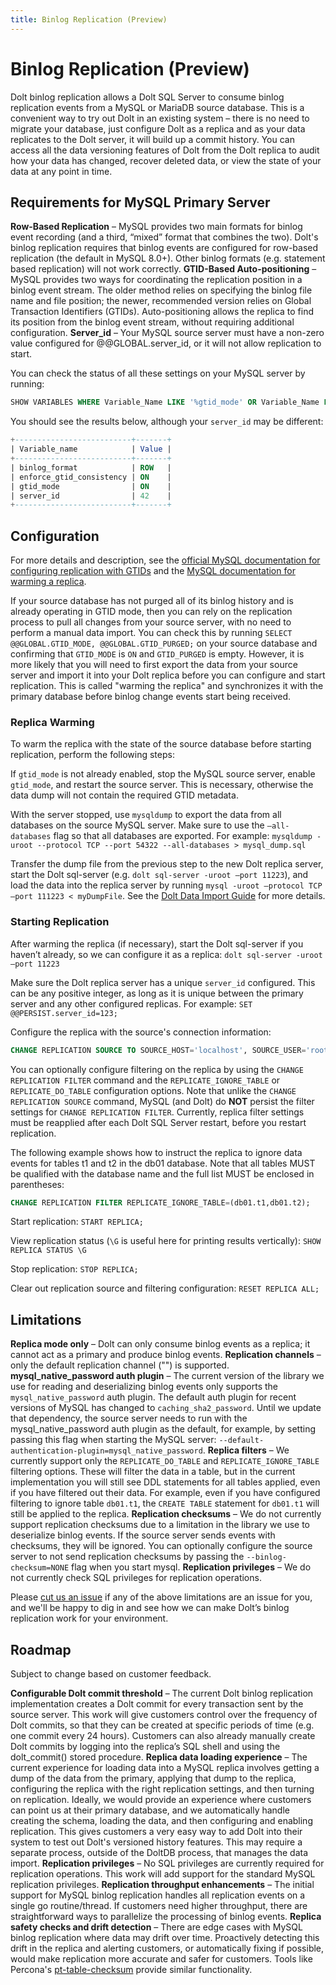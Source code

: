 ```yaml
---
title: Binlog Replication (Preview)
---
```


# Binlog Replication (Preview)

Dolt binlog replication allows a Dolt SQL Server to consume binlog replication events from a MySQL or MariaDB source database. This is a convenient way to try out Dolt in an existing system – there is no need to migrate your database, just configure Dolt as a replica and as your data replicates to the Dolt server, it will build up a commit history. You can access all the data versioning features of Dolt from the Dolt replica to audit how your data has changed, recover deleted data, or view the state of your data at any point in time.

## Requirements for MySQL Primary Server 

**Row-Based Replication** – MySQL provides two main formats for binlog event recording (and a third, “mixed” format that combines the two). Dolt's binlog replication requires that binlog events are configured for row-based replication (the default in MySQL 8.0+). Other binlog formats (e.g. statement based replication) will not work correctly.
**GTID-Based Auto-positioning** – MySQL provides two ways for coordinating the replication position in a binlog event stream. The older method relies on specifying the binlog file name and file position; the newer, recommended version relies on Global Transaction Identifiers (GTIDs). Auto-positioning allows the replica to find its position from the binlog event stream, without requiring additional configuration.
**Server_id** – Your MySQL source server must have a non-zero value configured for @@GLOBAL.server_id, or it will not allow replication to start.

You can check the status of all these settings on your MySQL server by running:
```sql
SHOW VARIABLES WHERE Variable_Name LIKE '%gtid_mode' OR Variable_Name LIKE '%enforce_gtid_consistency' OR Variable_Name LIKE '%binlog_format' OR Variable_Name LIKE 'server_id';
```

You should see the results below, although your `server_id` may be different:
```sql
+--------------------------+-------+
| Variable_name            | Value |
+--------------------------+-------+
| binlog_format            | ROW   |
| enforce_gtid_consistency | ON    |
| gtid_mode                | ON    |
| server_id                | 42    |
+--------------------------+-------+
```


## Configuration

For more details and description, see the [official MySQL documentation for configuring replication with GTIDs](https://dev.mysql.com/doc/refman/8.0/en/replication-gtids-howto.html) and the [MySQL documentation for warming a replica](https://dev.mysql.com/doc/refman/8.0/en/replication-gtids-failover.html).

If your source database has not purged all of its binlog history and is already operating in GTID mode, then you can rely on the replication process to pull all changes from your source server, with no need to perform a manual data import. You can check this by running 
`SELECT @@GLOBAL.GTID_MODE, @@GLOBAL.GTID_PURGED;` on your source database and confirming that `GTID_MODE` is `ON` and `GTID_PURGED` is empty.
However, it is more likely that you will need to first export the data from your source server and import it into your Dolt replica before you can configure and start replication. This is called "warming the replica" and synchronizes it with the primary database before binlog change events start being received. 

### Replica Warming
To warm the replica with the state of the source database before starting replication, perform the following steps:

If `gtid_mode` is not already enabled, stop the MySQL source server, enable `gtid_mode`, and restart the source server. This is necessary, otherwise the data dump will not contain the required GTID metadata.

With the server stopped, use `mysqldump` to export the data from all databases on the source MySQL server. Make sure to use the `–all-databases` flag so that all databases are exported. For example: `mysqldump -uroot --protocol TCP --port 54322 --all-databases > mysql_dump.sql`

Transfer the dump file from the previous step to the new Dolt replica server, start the Dolt sql-server (e.g. `dolt sql-server -uroot –port 11223`), and load the data into the replica server by running `mysql -uroot –protocol TCP –port 111223 < myDumpFile`. See the [Dolt Data Import Guide](https://docs.dolthub.com/guides/import#mysql-databases) for more details.

### Starting Replication 
After warming the replica (if necessary), start the Dolt sql-server if you haven’t already, so we can configure it as a replica: `dolt sql-server -uroot –port 11223`

Make sure the Dolt replica server has a unique `server_id` configured. This can be any positive integer, as long as it is unique between the primary server and any other configured replicas. For example: `SET @@PERSIST.server_id=123;`

Configure the replica with the source's connection information:
```sql
CHANGE REPLICATION SOURCE TO SOURCE_HOST='localhost', SOURCE_USER='root', SOURCE_PASSWORD='', SOURCE_PORT=3306;
```

You can optionally configure filtering on the replica by using the `CHANGE REPLICATION FILTER` command and the `REPLICATE_IGNORE_TABLE` or `REPLICATE_DO_TABLE` configuration options. Note that unlike the `CHANGE REPLICATION SOURCE` command, MySQL (and Dolt) do **NOT** persist the filter settings for `CHANGE REPLICATION FILTER`. Currently, replica filter settings must be reapplied after each Dolt SQL Server restart, before you restart replication.

The following example shows how to instruct the replica to ignore data events for tables t1 and t2 in the db01 database. Note that all tables MUST be qualified with the database name and the full list MUST be enclosed in parentheses:
```sql
CHANGE REPLICATION FILTER REPLICATE_IGNORE_TABLE=(db01.t1,db01.t2);
```

Start replication: `START REPLICA;`

View replication status (`\G` is useful here for printing results vertically): `SHOW REPLICA STATUS \G`

Stop replication: `STOP REPLICA;`

Clear out replication source and filtering configuration: `RESET REPLICA ALL;`


## Limitations
**Replica mode only** – Dolt can only consume binlog events as a replica; it cannot act as a primary and produce binlog events.
**Replication channels** – only the default replication channel ("") is supported.
**mysql_native_password auth plugin** – The current version of the library we use for reading and deserializing binlog events only supports the `mysql_native_password` auth plugin. The default auth plugin for recent versions of MySQL has changed to `caching_sha2_password`. Until we update that dependency, the source server needs to run with the mysql_native_password auth plugin as the default, for example, by setting passing this flag when starting the MySQL server: `--default-authentication-plugin=mysql_native_password`.
**Replica filters** – We currently support only the `REPLICATE_DO_TABLE` and `REPLICATE_IGNORE_TABLE` filtering options. These will filter the data in a table, but in the current implementation you will still see DDL statements for all tables applied, even if you have filtered out their data. For example, even if you have configured filtering to ignore table `db01.t1`, the `CREATE TABLE` statement for `db01.t1` will still be applied to the replica.
**Replication checksums** – We do not currently support replication checksums due to a limitation in the library we use to deserialize binlog events. If the source server sends events with checksums, they will be ignored. You can optionally configure the source server to not send replication checksums by passing the `--binlog-checksum=NONE` flag when you start mysql.
**Replication privileges** – We do not currently check SQL privileges for replication operations.

Please [cut us an issue](https://github.com/dolthub/dolt/issues/new) if any of the above limitations are an issue for you, and we'll be happy to dig in and see how we can make Dolt’s binlog replication work for your environment.


## Roadmap
Subject to change based on customer feedback.

**Configurable Dolt commit threshold** – The current Dolt binlog replication implementation creates a Dolt commit for every transaction sent by the source server. This work will give customers control over the frequency of Dolt commits, so that they can be created at specific periods of time (e.g. one commit every 24 hours). Customers can also already manually create Dolt commits by logging into the replica’s SQL shell and using the dolt_commit() stored procedure.
**Replica data loading experience** – The current experience for loading data into a MySQL replica involves getting a dump of the data from the primary, applying that dump to the replica, configuring the replica with the right replication settings, and then turning on replication. Ideally, we would provide an experience where customers can point us at their primary database, and we automatically handle creating the schema, loading the data, and then configuring and enabling replication. This gives customers a very easy way to add Dolt into their system to test out Dolt's versioned history features. This may require a separate process, outside of the DoltDB process, that manages the data import.
**Replication privileges** – No SQL privileges are currently required for replication operations. This work will add support for the standard MySQL replication privileges.
**Replication throughput enhancements** – The initial support for MySQL binlog replication handles all replication events on a single go routine/thread. If customers need higher throughput, there are straightforward ways to parallelize the processing of binlog events.
**Replica safety checks and drift detection** – There are edge cases with MySQL binlog replication where data may drift over time. Proactively detecting this drift in the replica and alerting customers, or automatically fixing if possible, would make replication more accurate and safer for customers. Tools like Percona's [pt-table-checksum](https://docs.percona.com/percona-toolkit/pt-table-checksum.html) provide similar functionality. 
